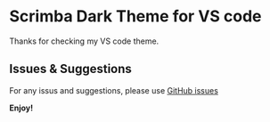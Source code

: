 # Scrimba Dark Theme for VS code

Thanks for checking my VS code theme.

## Issues & Suggestions

For any issus and suggestions, please use [GitHub issues](https://github.com/drkcode/scrimba-dark-theme/issues)

**Enjoy!**

